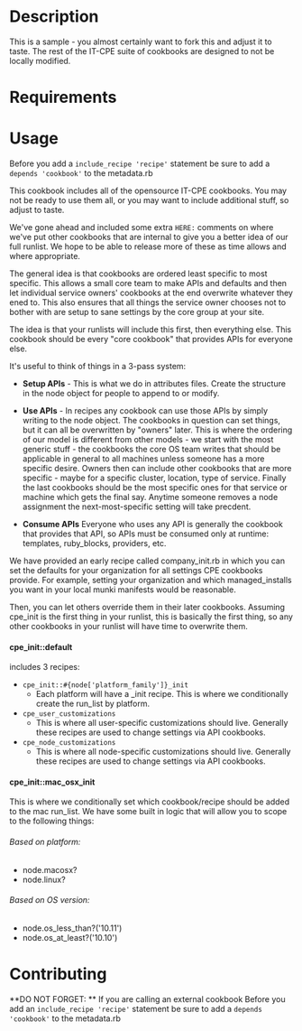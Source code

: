Description
=================
This is a sample - you almost certainly want to fork this and adjust it to taste.
The rest of the IT-CPE suite of cookbooks are designed to not be locally modified.

Requirements
=================

Usage
=================
Before you add a `include_recipe 'recipe'` statement be sure to add a
`depends 'cookbook'` to the metadata.rb

This cookbook includes all of the opensource IT-CPE cookbooks. You may not be ready to use them all, or you may want to include additional stuff, so adjust to taste.

We've gone ahead and included some extra `HERE:` comments on where we've put other cookbooks that are internal to give you a better idea of our full runlist. We hope to be able to release more of these as time allows and where appropriate.

The general idea is that cookbooks are ordered least specific to most specific. This allows a small core team to make APIs and defaults and then let individual service owners' cookbooks at the end overwrite whatever they ened to. This also ensures that all things the service owner chooses not to bother with are setup to sane settings by the core group at your site.

The idea is that your runlists will include this first, then everything else. This cookbook should be every "core cookbook" that provides APIs for everyone else.

It's useful to think of things in a 3-pass system:

* **Setup APIs** - This is what we do in attributes files. Create the structure in the node object for people to append to or modify.
* **Use APIs** -  In recipes any cookbook can use those APIs by simply writing to the node object. The cookbooks in question can set things, but it can all be overwritten by "owners" later. This is where the ordering of our model is different from other models - we start with the most generic stuff - the cookbooks the core OS team writes that should be applicable in general to all machines unless someone has a more specific desire. Owners then can include other cookbooks that are more specific - maybe for a specific cluster, location, type of service. Finally the last cookbooks should be the most specific ones for that service or machine which gets the final say. Anytime someone removes a node assignment the next-most-specific setting will take precdent.

* **Consume APIs** Everyone who uses any API is generally the cookbook that provides that API, so APIs must be consumed only at runtime: templates, ruby_blocks, providers, etc.

We have provided an early recipe called company_init.rb in which you can set the defaults for your organization for all settings CPE cookbooks provide. For example, setting your organization and which managed_installs you want in your local munki manifests would be reasonable.

Then, you can let others override them in their later cookbooks. Assuming cpe_init is the first thing in your runlist, this is basically the first thing, so any other cookbooks in your runlist will have time to overwrite them.

#### cpe_init::default
includes 3 recipes:

* `cpe_init::#{node['platform_family']}_init`
    * Each platform will have a _init recipe. This is where we conditionally
    create the run_list by platform.
* `cpe_user_customizations`
    * This is where all user-specific customizations should live. Generally 
    these recipes are used to change settings via API cookbooks.
* `cpe_node_customizations`
    * This is where all node-specific customizations should live. Generally 
    these recipes are used to change settings via API cookbooks.

#### cpe_init::mac_osx_init
This is where we conditionally set which cookbook/recipe should be added to the
mac run_list. We have some built in logic that will allow you to scope to the
following things:

###### Based on platform:
* node.macosx?
* node.linux?

###### Based on OS version:
* node.os_less_than?('10.11')
* node.os_at_least?('10.10')


Contributing
=================

**DO NOT FORGET: ** If you are calling an external cookbook Before you add an
`include_recipe 'recipe'` statement be sure to add a `depends 'cookbook'` to the
metadata.rb


